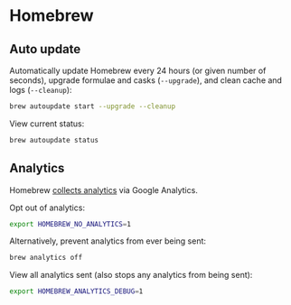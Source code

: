 # Homebrew

## Auto update

Automatically update Homebrew every 24 hours (or given number of
seconds), upgrade formulae and casks (`--upgrade`), and clean cache and
logs (`--cleanup`):

```sh
brew autoupdate start --upgrade --cleanup
```

View current status:

```sh
brew autoupdate status
```

## Analytics

Homebrew [collects analytics](https://docs.brew.sh/Analytics) via Google
Analytics.

Opt out of analytics:

```sh
export HOMEBREW_NO_ANALYTICS=1
```

Alternatively, prevent analytics from ever being sent:

```sh
brew analytics off
```

View all analytics sent (also stops any analytics from being sent):

```sh
export HOMEBREW_ANALYTICS_DEBUG=1
```
